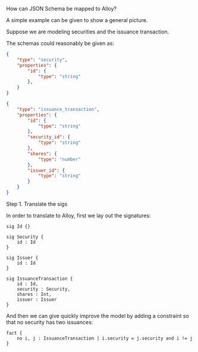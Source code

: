 How can JSON Schema be mapped to Alloy?

A simple example can be given to show a general picture.

Suppose we are modeling securities and the issuance transaction.

The schemas could reasonably be given as:

```json
{
    "type": "security",
    "properties": {
        "id": {
            "type": "string"
        },
    }
}
```

```json
{
    "type": "issuance_transaction",
    "properties": {
        "id": {
            "type": "string"
        },
        "security_id": {
            "type": "string"
        },
        "shares": {
            "type": "number"
        }, 
        "issuer_id": {
            "type": "string"
        }
    }
}
```

Step 1. Translate the sigs

In order to translate to Alloy, first we lay out the signatures:

```Alloy
sig Id {}

sig Security {
    id : Id
}

sig Issuer {
    id : Id
}

sig IssuanceTransaction {
    id : Id,
    security : Security,
    shares : Int,
    issuer : Issuer
}
```

And then we can give quickly improve the model by adding a constraint so that no security has two issuances:

```alloy
fact {
    no i, j : IssuanceTransaction | i.security = j.security and i != j
}
```


